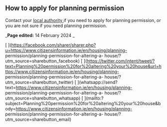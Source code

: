##  How to apply for planning permission

Contact your [ local authority
](https://www.gov.ie/en/publication/942f74-local-authorities/) if you need to
apply for planning permission, or you are not sure if you need planning
permission.

_**Page edited:** 14 February 2024 _

[
](https://facebook.com/sharer/sharer.php?u=https://www.citizensinformation.ie/en/housing/planning-
permission/planning-permission-for-altering-a-
house/?utm_source=sharebutton_facebook) [
](https://twitter.com/intent/tweet/?text=Planning%20permission%20for%20altering%20your%20house&url=https://www.citizensinformation.ie/en/housing/planning-
permission/planning-permission-for-altering-a-
house/?utm_source=sharebutton_twitter) [
](whatsapp://send?text=https://www.citizensinformation.ie/en/housing/planning-
permission/planning-permission-for-altering-a-
house/?utm_source=sharebutton_whatsapp) [
](mailto:?subject=Planning%20permission%20for%20altering%20your%20house&body=https://www.citizensinformation.ie/en/housing/planning-
permission/planning-permission-for-altering-a-
house/?utm_source=sharebutton_email) [ ](javascript:void\(0\))

